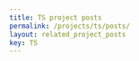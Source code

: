 ```yaml
---
title: TS project posts
permalink: /projects/ts/posts/
layout: related_project_posts
key: TS
---
```

